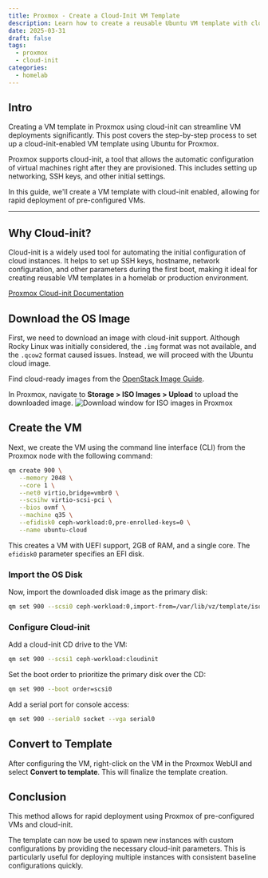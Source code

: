 ```yaml
---
title: Proxmox - Create a Cloud-Init VM Template
description: Learn how to create a reusable Ubuntu VM template with cloud-init in Proxmox to speed up and simplify virtual machine deployment.
date: 2025-03-31
draft: false
tags:
  - proxmox
  - cloud-init
categories:
  - homelab
---
```

## Intro

Creating a VM template in Proxmox using cloud-init can streamline VM deployments significantly. This post covers the step-by-step process to set up a cloud-init-enabled VM template using Ubuntu for Proxmox.

Proxmox supports cloud-init, a tool that allows the automatic configuration of virtual machines right after they are provisioned. This includes setting up networking, SSH keys, and other initial settings.

In this guide, we'll create a VM template with cloud-init enabled, allowing for rapid deployment of pre-configured VMs.

---
## Why Cloud-init?

Cloud-init is a widely used tool for automating the initial configuration of cloud instances. It helps to set up SSH keys, hostname, network configuration, and other parameters during the first boot, making it ideal for creating reusable VM templates in a homelab or production environment.

[Proxmox Cloud-init Documentation](https://pve.proxmox.com/wiki/Cloud-Init_Support)

## Download the OS Image

First, we need to download an image with cloud-init support. Although Rocky Linux was initially considered, the `.img` format was not available, and the `.qcow2` format caused issues. Instead, we will proceed with the Ubuntu cloud image.

Find cloud-ready images from the [OpenStack Image Guide](https://docs.openstack.org/image-guide/obtain-images.html).

In Proxmox, navigate to **Storage > ISO Images > Upload** to upload the downloaded image.
![Download window for ISO images in Proxmox](img/proxmox-download-iso-img.png)

## Create the VM

Next, we create the VM using the command line interface (CLI) from the Proxmox node with the following command:

```bash
qm create 900 \
   --memory 2048 \
   --core 1 \
   --net0 virtio,bridge=vmbr0 \
   --scsihw virtio-scsi-pci \
   --bios ovmf \
   --machine q35 \
   --efidisk0 ceph-workload:0,pre-enrolled-keys=0 \
   --name ubuntu-cloud
```

This creates a VM with UEFI support, 2GB of RAM, and a single core. The `efidisk0` parameter specifies an EFI disk.

### Import the OS Disk

Now, import the downloaded disk image as the primary disk:

```bash
qm set 900 --scsi0 ceph-workload:0,import-from=/var/lib/vz/template/iso/noble-server-cloudimg-amd64.img
```

### Configure Cloud-init

Add a cloud-init CD drive to the VM:

```bash
qm set 900 --scsi1 ceph-workload:cloudinit
```

Set the boot order to prioritize the primary disk over the CD:

```bash
qm set 900 --boot order=scsi0
```

Add a serial port for console access:

```bash
qm set 900 --serial0 socket --vga serial0
```

## Convert to Template

After configuring the VM, right-click on the VM in the Proxmox WebUI and select **Convert to template**. This will finalize the template creation.

## Conclusion

This method allows for rapid deployment using Proxmox of pre-configured VMs and cloud-init.

The template can now be used to spawn new instances with custom configurations by providing the necessary cloud-init parameters. This is particularly useful for deploying multiple instances with consistent baseline configurations quickly.
